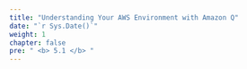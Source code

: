 ```yaml
---
title: "Understanding Your AWS Environment with Amazon Q"
date: "`r Sys.Date()`"
weight: 1
chapter: false
pre: " <b> 5.1 </b> "
---
```

